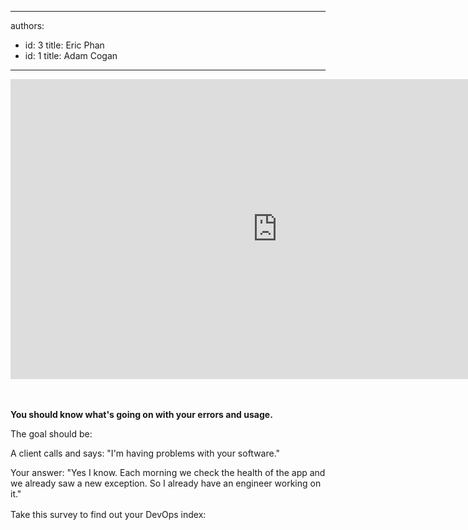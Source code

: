 

---
authors:
  - id: 3
    title: Eric Phan
  - id: 1
    title: Adam Cogan
---




<span class='intro'> <div class="ms-rtestate-read ms-rte-embedcode ms-rte-embedil ms-rtestate-notify" unselectable="on"><iframe width="853" height="480" src="https&#58;//www.youtube.com/embed/_I94-tJlovg?rel=0" frameborder="0"></iframe>&#160;</div><br> </span>

<p><b>You should know what's going on with your errors and usage.</b></p><p>The goal should be&#58;&#160;</p><p class="ssw15-rteElement-GreyBox">A client calls and says&#58;&#160;&quot;I'm having problems with your software.&quot;<br></p><p class="ssw15-rteElement-GreyBox">Your answer&#58; &quot;Yes I know. Each morning we check the health of the app and we already saw a new exception. So I already have an engineer working on it.&quot;​<br></p><div>
   <span style="line-height&#58;21px;">Take this survey to find out your DevOps index&#58; 
      <br></span></div><div>
   <span style="line-height&#58;21px;"> </span>
   <div class="ms-rtestate-read ms-rte-wpbox"><div class="ms-rtestate-notify  ms-rtestate-read 2823b5f0-1b7a-4827-a79f-c17e84255cf3" id="div_2823b5f0-1b7a-4827-a79f-c17e84255cf3" unselectable="on"></div><div id="vid_2823b5f0-1b7a-4827-a79f-c17e84255cf3" unselectable="on" style="display&#58;none;"></div></div></div><dl><dt>​<br></dt></dl>​



